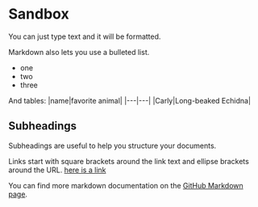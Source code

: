 # Sandbox

You can just type text and it will be formatted.

Markdown also lets you use a bulleted list.
* one
* two
* three

And tables:
|name|favorite animal|
|---|---|
|Carly|Long-beaked Echidna|

## Subheadings
Subheadings are useful to help you structure your documents.

Links start with square brackets around the link text and ellipse brackets around the URL. [here is a link](https://en.wikipedia.org/wiki/Main_Page)

You can find more markdown documentation on the [GitHub Markdown page](https://docs.github.com/en/get-started/writing-on-github/getting-started-with-writing-and-formatting-on-github/basic-writing-and-formatting-syntax).
